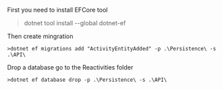 First you need to install EFCore tool

>dotnet tool install --global dotnet-ef

Then create mingration

```
>dotnet ef migrations add "ActivityEntityAdded" -p .\Persistence\ -s .\API\
```

Drop a database
go to the Reactivities folder
```
>dotnet ef database drop -p .\Persistence\ -s .\API\
```